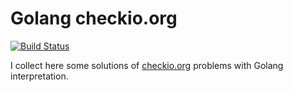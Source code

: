 # Golang checkio.org

[![Build Status](https://travis-ci.org/roman-kachanovsky/checkio-golang.svg?branch=master)](https://travis-ci.org/roman-kachanovsky/checkio-golang)

I collect here some solutions of [checkio.org](https://py.checkio.org) problems with Golang interpretation.
